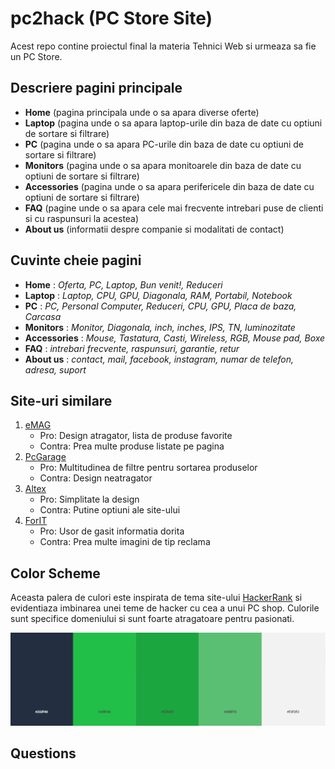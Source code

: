 # pc2hack (PC Store Site)

Acest repo contine proiectul final la materia Tehnici Web si urmeaza sa fie un PC Store.

## Descriere pagini principale

- **Home** (pagina principala unde o sa apara diverse oferte)
- **Laptop** (pagina unde o sa apara laptop-urile din baza de date cu optiuni de sortare si filtrare)
- **PC** (pagina unde o sa apara PC-urile din baza de date cu optiuni de sortare si filtrare)
- **Monitors** (pagina unde o sa apara monitoarele din baza de date cu optiuni de sortare si filtrare)
- **Accessories** (pagina unde o sa apara perifericele din baza de date cu optiuni de sortare si filtrare)
- **FAQ** (pagine unde o sa apara cele mai frecvente intrebari puse de clienti si cu raspunsuri la acestea)
- **About us** (informatii despre companie si modalitati de contact)

## Cuvinte cheie pagini

- **Home** : _Oferta, PC, Laptop, Bun venit!, Reduceri_
- **Laptop** : _Laptop, CPU, GPU, Diagonala, RAM, Portabil, Notebook_
- **PC** : _PC, Personal Computer, Reduceri, CPU, GPU, Placa de baza, Carcasa_
- **Monitors** : _Monitor, Diagonala, inch, inches, IPS, TN, luminozitate_
- **Accessories** : _Mouse, Tastatura, Casti, Wireless, RGB, Mouse pad, Boxe_
- **FAQ** : _intrebari frecvente, raspunsuri, garantie, retur_
- **About us** : _contact, mail, facebook, instagram, numar de telefon, adresa, suport_

## Site-uri similare

1. [eMAG](https://www.emag.ro/)
    - Pro: Design atragator, lista de produse favorite
    - Contra: Prea multe produse listate pe pagina
2. [PcGarage](https://www.pcgarage.ro/)
    - Pro: Multitudinea de filtre pentru sortarea produselor
    - Contra: Design neatragator
3. [Altex](https://altex.ro/)
    - Pro: Simplitate la design
    - Contra: Putine optiuni ale site-ului
4. [ForIT](https://www.forit.ro/)
    - Pro: Usor de gasit informatia dorita
    - Contra: Prea multe imagini de tip reclama

## Color Scheme

Aceasta palera de culori este inspirata de tema site-ului [HackerRank](https://www.hackerrank.com/) si evidentiaza imbinarea unei teme de hacker cu cea a unui PC shop. Culorile sunt specifice domeniului si sunt foarte atragatoare pentru pasionati.

[![](resources/images/ps2hack-color-scheme.png)](https://color.adobe.com/search?q=hackerrank)

## Questions
